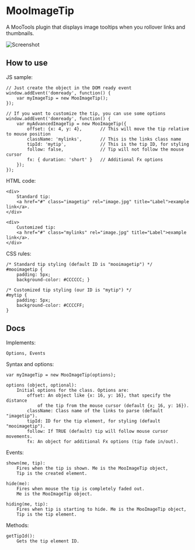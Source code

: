 MooImageTip
===========

A MooTools plugin that displays image tooltips when you rollover links and thumbnails.

![Screenshot](http://github.com/lorenzos/MooImageTip/raw/master/Graphics/logo.png)


How to use
----------

JS sample:

	// Just create the object in the DOM ready event
	window.addEvent('domready', function() {
		var myImageTip = new MooImageTip();
	});
	
	// If you want to customize the tip, you can use some options
	window.addEvent('domready', function() {
		var myAdvancedImageTip = new MooImageTip({
			offset: {x: 4, y: 4},		// This will move the tip relative to mouse position
			className: 'mylinks',		// This is the links class name
			tipId: 'mytip',				// This is the tip ID, for styling
			follow: false,				// Tip will not follow the mouse cursor
			fx: { duration: 'short' }	// Additional Fx options
		});
	});

HTML code:

	<div>
		Standard tip:
		<a href="#" class="imagetip" rel="image.jpg" title="Label">example link</a>.
	</div>
	
	<div>
		Customized tip:
		<a href="#" class="mylinks" rel="image.jpg" title="Label">example link</a>.
	</div>
	
CSS rules:
	
	/* Standard tip styling (default ID is "mooimagetip") */
	#mooimagetip {
		padding: 5px;
		background-color: #CCCCCC; }

	/* Customized tip styling (our ID is "mytip") */
	#mytip {
		padding: 5px;
		background-color: #CCCCFF;
	}


Docs
----------

Implements:

	Options, Events

Syntax and options:

	var myImageTip = new MooImageTip(options);
	
	options (object, optional): 
		Initial options for the class. Options are:
			offset: An object like {x: 16, y: 16}, that specify the distance
				of the tip from the mouse cursor (default {x; 16, y: 16}).
			className: Class name of the links to parse (default "imagetip").
			tipId: ID for the tip element, for styling (default "mooimagetip").
			follow: If TRUE (default) tip will follow mouse cursor movements.
			fx: An object for additional Fx options (tip fade in/out).

Events:

	shown(me, tip): 
		Fires when the tip is shown. Me is the MooImageTip object,
		Tip is the created element.
	
	hide(me):
		Fires when mouse the tip is completely faded out.
		Me is the MooImageTip object.
	
	hiding(me, tip):
		Fires when tip is starting to hide. Me is the MooImageTip object,
		Tip is the tip element.

Methods:

	getTipId(): 
		Gets the tip element ID.

